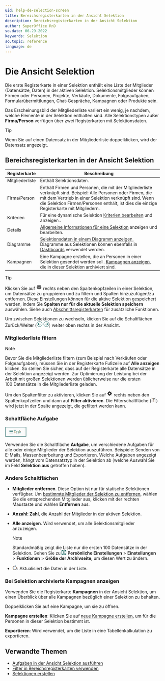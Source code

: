 ```yaml
---
uid: help-de-selection-screen
title: Bereichsregisterkarten in der Ansicht Selektion
description: Bereichsregisterkarten in der Ansicht Selektion
author: SuperOffice RnD
so.date: 06.29.2022
keywords: Selektion
so.topic: reference
language: de
---
```


# Die Ansicht Selektion

Die erste Registerkarte in einer Selektion enthält eine Liste der Mitglieder (Datensätze, Daten) in der aktiven Selektion. Selektionsmitglieder können Firmen oder Personen, Projekte, Verkäufe, Dokumente, Folgeaufgaben, Formularübermittlungen, Chat-Gespräche, Kampagnen oder Produkte sein.

Das Erscheinungsbild der Mitgliederliste variiert ein wenig, je nachdem, welche Elemente in der Selektion enthalten sind. Alle Selektionstypen außer **Firma/Person** verfügen über zwei Registerkarten mit Selektionsdaten.

> [!TIP]
> Wenn Sie auf einen Datensatz in der Mitgliederliste doppelklicken, wird der Datensatz angezeigt.

## Bereichsregisterkarten in der Ansicht Selektion

| Registerkarte | Beschreibung |
|---|---|
| Mitgliederliste | Enthält Selektionsdaten. |
| Firma/Person | Enthält Firmen und Personen, die mit der Mitgliederliste verknüpft sind. Beispiel: Alle Personen oder Firmen, die mit dem Vertrieb in einer Selektion verknüpft sind. Wenn die Selektion Firmen/Personen enthält, ist dies die einzige Registerkarte mit Mitgliedern. |
| Kriterien | Für eine dynamische Selektion [Kriterien bearbeiten][3] und anzeigen.. |
| Details | [Allgemeine Informationen für eine Selektion][1] anzeigen und bearbeiten. |
| Diagramme | [Selektionsdaten in einem Diagramm anzeigen.][5] Diagramme aus Selektionen können ebenfalls in [Dashboards][6] verwendet werden. |
| Kampagnen | Eine Kampagne erstellen, die an Personen in einer Selektion gesendet werden soll. [Kampagnen anzeigen](#mailing), die in dieser Selektion archiviert sind. |

> [!TIP]
> Klicken Sie auf ![Symbol][img3] rechts neben den Spaltenkopfzeilen in einer Selektion, um Datensätze zu gruppieren und zu filtern und Spalten hinzuzufügen/zu entfernen. Diese Einstellungen können für die aktive Selektion gespeichert werden, indem Sie **Spalten nur für die aktuelle Selektion speichern** auswählen. Siehe auch [Abschnittsregisterkarten][9 ] für zusätzliche Funktionen.

Um zwischen Selektionen zu wechseln, klicken Sie auf die Schaltflächen Zurück/Weiter (![Symbol][img2] ![Symbol][img1]) weiter oben rechts in der Ansicht.

### <a id="filter" />Mitgliederliste filtern

> [!NOTE]
> Bevor Sie die Mitgliederliste filtern (zum Beispiel nach Verkäufen oder Folgeaufgaben), müssen Sie in der Registerkarte Fußzeile auf **Alle anzeigen** klicken. So stellen Sie sicher, dass auf der Registerkarte alle Datensätze in der Selektion angezeigt werden. Zur Optimierung der Leistung bei der Arbeit mit großen Selektionen werden üblicherweise nur die ersten 100 Datensätze in die Mitgliederliste geladen.

Um den Spaltenfilter zu aktivieren, klicken Sie auf ![Symbol][img3] rechts neben den Spaltenkopfzeilen und dann auf **Filter aktivieren**. Die Filterschaltfläche (![Symbol][img7]) wird jetzt in der Spalte angezeigt, die [gefiltert][8] werden kann.

### Schaltfläche Aufgabe

![Symbol][img6]

Verwenden Sie die Schaltfläche **Aufgabe**, um verschiedene Aufgaben für alle oder einige Mitglieder der Selektion auszuführen. Beispiele: Senden von E-Mails, Massenbearbeitung und Exportieren. Welche Aufgaben angezeigt werden, hängt vom Datensatztyp in der Selektion ab (welche Auswahl Sie im Feld **Selektion aus** getroffen haben).

### Andere Schaltflächen

* **Mitglieder entfernen**. Diese Option ist nur für statische Selektionen verfügbar. Um [bestimmte Mitglieder der Selektion zu entfernen][2], wählen Sie die entsprechenden Mitglieder aus, klicken mit der rechten Maustaste und wählen **Entfernen** aus.

* **Anzahl: Zahl**, die Anzahl der Mitglieder in der aktiven Selektion.

* **Alle anzeigen**. Wird verwendet, um alle Selektionsmitglieder anzuzeigen.

    > [!NOTE]
    > Standardmäßig zeigt die Liste nur die ersten 100 Datensätze in der Selektion. Gehen Sie zu ![Symbol][img4] **Persönliche Einstellungen** &gt; **Einstellungen** &gt; **Funktionen** &gt; **Größe der Archivseite**, um diesen Wert zu ändern.

* ![Symbol][img5]: Aktualisiert die Daten in der Liste.

### <a id="mailing" /> Bei Selektion archivierte Kampagnen anzeigen

Verwenden Sie die Registerkarte **Kampagnen** in der Ansicht Selektion, um einen Überblick über alle Kampagnen bezüglich einer Selektion zu behalten.

Doppelklicken Sie auf eine Kampagne, um sie zu öffnen.

**Kampagne erstellen**: Klicken Sie auf [neue Kampagne erstellen][7], um für die Personen in dieser Selektion bestimmt ist.

**Exportieren**: Wird verwendet, um die Liste in eine Tabellenkalkulation zu exportieren.

## Verwandte Themen

* [Aufgaben in der Ansicht Selektion ausführen][4]
* [Filter in Bereichsregisterkarten verwenden][8]
* [Selektionen erstellen][1]

<!-- Referenced links -->
[1]: ../create/index.md
[2]: ../update/add-remove-members-static.md
[5]: ../howto/display-as-charts.md
[3]: ../../../learn/search-criteria.md
[6]: ../../../../dashboard/learn/create.md
[7]: ../../../../marketing/mailing/learn/create/index.md
[8]: ../../../../learn/section-tabs/filter.md
[9]: ../../../../learn/section-tabs/index.md
[4]: ../../../../learn/getting-started/index.md

<!-- Referenced images -->
[img3]: ../../../../../../common/icons/cog-wheel.png
[img1]: ../../../../../media/icons/arrow-right.png
[img2]: ../../../../../media/icons/arrow-left.png
[img4]: ../../../../../media/icons/personal-settings-small.png
[img5]: ../../../../../media/icons/refresh.png
[img7]: ../../../../../media/icons/filter-column.png
[img6]: ../../../../../media/loc/en/learn/task.png

